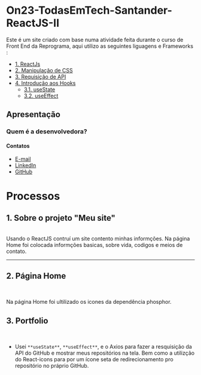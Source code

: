 
# On23-TodasEmTech-Santander-ReactJS-II

Este é um site criado com base numa atividade feita durante o curso de Front End da Reprograma, aqui utilizo as seguintes liguagens e Frameworks :

  - [1. ReactJs]()
  - [2. Manipulação de CSS]()
  - [3. Requisição de API]()
  - [4. Introdução aos Hooks]()
    - [3.1. useState]()
    - [3.2. useEffect]()

## Apresentação

### Quem é a desenvolvedora?


#### Contatos

- [E-mail](annacarolinemm@gmail.com)
- [LinkedIn](https://www.linkedin.com/in/lilitbandeira)
- [GitHub](https://github.com/AnnaMirand4)


# Processos

## 1. Sobre o projeto "Meu site" 
<br>
Usando o ReactJS contruí um site contento minhas informções. Na página Home foi colocada informções basicas, sobre vida, codigos e meios de contato. 

<br>

--- 
## 2. Página Home
<br>

Na página Home foi ultilizado os icones da dependência phosphor.

## 3. Portfolio
<br>

- Usei `**useState**`, `**useEffect**`, e o Axios para fazer a resquisição da API do GitHub e mostrar meus repositórios na tela. Bem como a utilizção do React-icons para por um ícone seta de redirecionamento pro repositório no práprio GitHub. 

